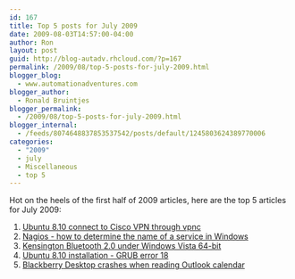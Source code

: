 ```yaml
---
id: 167
title: Top 5 posts for July 2009
date: 2009-08-03T14:57:00-04:00
author: Ron
layout: post
guid: http://blog-autadv.rhcloud.com/?p=167
permalink: /2009/08/top-5-posts-for-july-2009.html
blogger_blog:
  - www.automationadventures.com
blogger_author:
  - Ronald Bruintjes
blogger_permalink:
  - /2009/08/top-5-posts-for-july-2009.html
blogger_internal:
  - /feeds/8074648837853537542/posts/default/1245803624389770006
categories:
  - "2009"
  - july
  - Miscellaneous
  - top 5
---
```

Hot on the heels of the first half of 2009 articles, here are the top 5 articles for July 2009:

  1. <a href="/2009/01/07/ubuntu-810-connect-to-cisco-vpn-through-vpnc/" target="_blank">Ubuntu 8.10 connect to Cisco VPN through vpnc</a>
  2. <a href="/2009/03/27/nagios-how-to-determine-the-name-of-a-service-in-windows/" target="_blank">Nagios - how to determine the name of a service in Windows</a>
  3. <a href="/2007/10/11/kensington-bluetooth-20-under-windows-vista-64-bit/" target="_blank">Kensington Bluetooth 2.0 under Windows Vista 64-bit</a>
  4. <a href="/2009/01/05/ubuntu-810-installation-grub-error-18/" target="_blank">Ubuntu 8.10 installation - GRUB error 18</a>
  5. <a href="/2008/04/17/blackberry-desktop-crashes-when-reading-outlook-calendar/" target="_blank">Blackberry Desktop crashes when reading Outlook calendar</a>